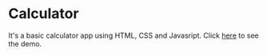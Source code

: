 # Calculator
It's a basic calculator app using HTML, CSS and Javasript.
Click [here](www.google.com) to see the demo.
